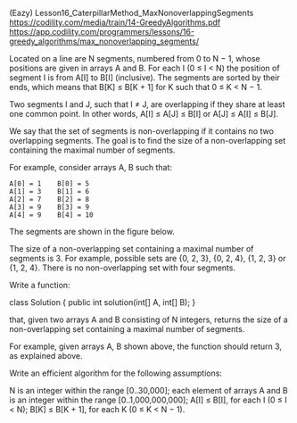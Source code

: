 ﻿(Eazy)
Lesson16_CaterpillarMethod_MaxNonoverlappingSegments
https://codility.com/media/train/14-GreedyAlgorithms.pdf
https://app.codility.com/programmers/lessons/16-greedy_algorithms/max_nonoverlapping_segments/

Located on a line are N segments, numbered from 0 to N − 1, whose positions are given in
arrays A and B. For each I (0 ≤ I < N) the position of segment I is from A[I] to B[I]
(inclusive). The segments are sorted by their ends, which means that B[K] ≤ B[K + 1] for K
such that 0 ≤ K < N − 1.

Two segments I and J, such that I ≠ J, are overlapping if they share at least one common
point. In other words, A[I] ≤ A[J] ≤ B[I] or A[J] ≤ A[I] ≤ B[J].

We say that the set of segments is non-overlapping if it contains no two overlapping
segments. The goal is to find the size of a non-overlapping set containing the maximal
number of segments.

For example, consider arrays A, B such that:

    A[0] = 1    B[0] = 5
    A[1] = 3    B[1] = 6
    A[2] = 7    B[2] = 8
    A[3] = 9    B[3] = 9
    A[4] = 9    B[4] = 10
The segments are shown in the figure below.

The size of a non-overlapping set containing a maximal number of segments is 3. For
example, possible sets are {0, 2, 3}, {0, 2, 4}, {1, 2, 3} or {1, 2, 4}. There is no
non-overlapping set with four segments.

Write a function:

class Solution { public int solution(int[] A, int[] B); }

that, given two arrays A and B consisting of N integers, returns the size of a non-overlapping
set containing a maximal number of segments.

For example, given arrays A, B shown above, the function should return 3, as explained above.

Write an efficient algorithm for the following assumptions:

N is an integer within the range [0..30,000];
each element of arrays A and B is an integer within the range [0..1,000,000,000];
A[I] ≤ B[I], for each I (0 ≤ I < N);
B[K] ≤ B[K + 1], for each K (0 ≤ K < N − 1).